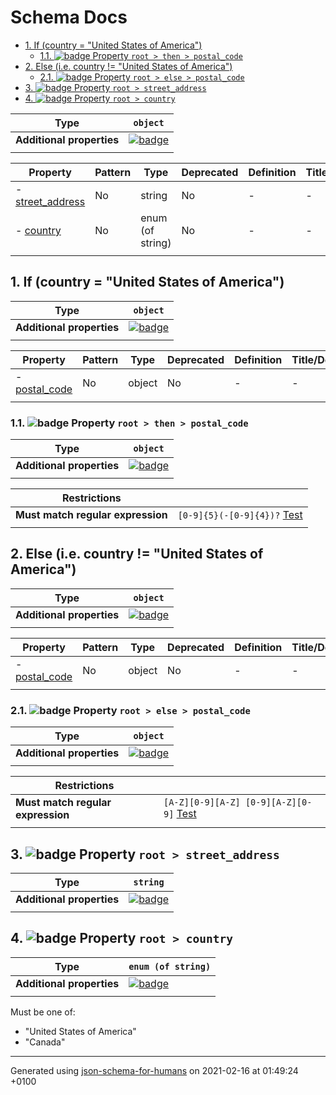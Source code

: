 # Schema Docs

- [1. If (country = "United States of America")](#autogenerated_heading_2)
  - [1.1. ![badge](https://img.shields.io/badge/Optional-yellow) Property `root > then > postal_code`](#then_postal_code)
- [2. Else (i.e.  country != "United States of America")](#autogenerated_heading_3)
  - [2.1. ![badge](https://img.shields.io/badge/Optional-yellow) Property `root > else > postal_code`](#else_postal_code)
- [3. ![badge](https://img.shields.io/badge/Optional-yellow) Property `root > street_address`](#street_address)
- [4. ![badge](https://img.shields.io/badge/Optional-yellow) Property `root > country`](#country)

| Type                      | `object`                                                                                                             |
| ------------------------- | -------------------------------------------------------------------------------------------------------------------- |
| **Additional properties** | [![badge](https://img.shields.io/badge/Any+type--allowed-green)](# "Additional Properties of any type are allowed.") |
|                           |                                                                                                                      |

| Property                             | Pattern | Type             | Deprecated | Definition | Title/Description |
| ------------------------------------ | ------- | ---------------- | ---------- | ---------- | ----------------- |
| - [street_address](#street_address ) | No      | string           | No         | -          | -                 |
| - [country](#country )               | No      | enum (of string) | No         | -          | -                 |
|                                      |         |                  |            |            |                   |

## <a name="autogenerated_heading_2"></a>1. If (country = "United States of America")

| Type                      | `object`                                                                                                             |
| ------------------------- | -------------------------------------------------------------------------------------------------------------------- |
| **Additional properties** | [![badge](https://img.shields.io/badge/Any+type--allowed-green)](# "Additional Properties of any type are allowed.") |
|                           |                                                                                                                      |

| Property                            | Pattern | Type   | Deprecated | Definition | Title/Description |
| ----------------------------------- | ------- | ------ | ---------- | ---------- | ----------------- |
| - [postal_code](#then_postal_code ) | No      | object | No         | -          | -                 |
|                                     |         |        |            |            |                   |

### <a name="then_postal_code"></a>1.1. ![badge](https://img.shields.io/badge/Optional-yellow) Property `root > then > postal_code`

| Type                      | `object`                                                                                                             |
| ------------------------- | -------------------------------------------------------------------------------------------------------------------- |
| **Additional properties** | [![badge](https://img.shields.io/badge/Any+type--allowed-green)](# "Additional Properties of any type are allowed.") |
|                           |                                                                                                                      |

| Restrictions                      |                                                                                                           |
| --------------------------------- | --------------------------------------------------------------------------------------------------------- |
| **Must match regular expression** | ```[0-9]{5}(-[0-9]{4})?``` [Test](https://regex101.com/?regex=%5B0-9%5D%7B5%7D%28-%5B0-9%5D%7B4%7D%29%3F) |
|                                   |                                                                                                           |

## <a name="autogenerated_heading_3"></a>2. Else (i.e.  country != "United States of America")

| Type                      | `object`                                                                                                             |
| ------------------------- | -------------------------------------------------------------------------------------------------------------------- |
| **Additional properties** | [![badge](https://img.shields.io/badge/Any+type--allowed-green)](# "Additional Properties of any type are allowed.") |
|                           |                                                                                                                      |

| Property                            | Pattern | Type   | Deprecated | Definition | Title/Description |
| ----------------------------------- | ------- | ------ | ---------- | ---------- | ----------------- |
| - [postal_code](#else_postal_code ) | No      | object | No         | -          | -                 |
|                                     |         |        |            |            |                   |

### <a name="else_postal_code"></a>2.1. ![badge](https://img.shields.io/badge/Optional-yellow) Property `root > else > postal_code`

| Type                      | `object`                                                                                                             |
| ------------------------- | -------------------------------------------------------------------------------------------------------------------- |
| **Additional properties** | [![badge](https://img.shields.io/badge/Any+type--allowed-green)](# "Additional Properties of any type are allowed.") |
|                           |                                                                                                                      |

| Restrictions                      |                                                                                                                                   |
| --------------------------------- | --------------------------------------------------------------------------------------------------------------------------------- |
| **Must match regular expression** | ```[A-Z][0-9][A-Z] [0-9][A-Z][0-9]``` [Test](https://regex101.com/?regex=%5BA-Z%5D%5B0-9%5D%5BA-Z%5D+%5B0-9%5D%5BA-Z%5D%5B0-9%5D) |
|                                   |                                                                                                                                   |

## <a name="street_address"></a>3. ![badge](https://img.shields.io/badge/Optional-yellow) Property `root > street_address`

| Type                      | `string`                                                                                                             |
| ------------------------- | -------------------------------------------------------------------------------------------------------------------- |
| **Additional properties** | [![badge](https://img.shields.io/badge/Any+type--allowed-green)](# "Additional Properties of any type are allowed.") |
|                           |                                                                                                                      |

## <a name="country"></a>4. ![badge](https://img.shields.io/badge/Optional-yellow) Property `root > country`

| Type                      | `enum (of string)`                                                                                                   |
| ------------------------- | -------------------------------------------------------------------------------------------------------------------- |
| **Additional properties** | [![badge](https://img.shields.io/badge/Any+type--allowed-green)](# "Additional Properties of any type are allowed.") |
|                           |                                                                                                                      |

Must be one of:
* "United States of America"
* "Canada"

----------------------------------------------------------------------------------------------------------------------------
Generated using [json-schema-for-humans](https://github.com/coveooss/json-schema-for-humans) on 2021-02-16 at 01:49:24 +0100